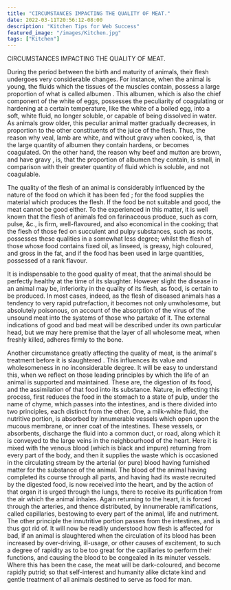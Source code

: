 ```yaml
---
title: "CIRCUMSTANCES IMPACTING THE QUALITY OF MEAT."
date: 2022-03-11T20:56:12-08:00
description: "Kitchen Tips for Web Success"
featured_image: "/images/Kitchen.jpg"
tags: ["Kitchen"]
---
```


CIRCUMSTANCES IMPACTING THE QUALITY OF MEAT. 

During the period between the birth and maturity of animals, their flesh undergoes very considerable changes. For instance, when the animal is young, the fluids which the tissues of the muscles contain, possess a large proportion of what is called  albumen . This albumen, which is also the chief component of the white of eggs, possesses the peculiarity of coagulating or hardening at a certain temperature, like the white of a boiled egg, into a soft, white fluid, no longer soluble, or capable of being dissolved in water. As animals grow older, this peculiar animal matter gradually decreases, in proportion to the other constituents of the juice of the flesh. Thus, the reason why veal, lamb are  white, and without gravy  when cooked, is, that the large quantity of albumen they contain hardens, or becomes coagulated. On the other hand, the reason why beef and mutton are  brown, and have gravy , is, that the proportion of albumen they contain, is small, in comparison with their greater quantity of fluid which is soluble, and not coagulable. 

The quality of the flesh of an animal is considerably influenced by the nature of the  food on which it has been fed ; for the food supplies the material which produces the flesh. If the food be not suitable and good, the meat cannot be good either. To the experienced in this matter, it is well known that the flesh of animals fed on farinaceous produce, such as corn, pulse, &c., is firm, well-flavoured, and also economical in the cooking; that the flesh of those fed on succulent and pulpy substances, such as roots, possesses these qualities in a somewhat less degree; whilst the flesh of those whose food contains fixed oil, as linseed, is greasy, high coloured, and gross in the fat, and if the food has been used in large quantities, possessed of a rank flavour. 

It is indispensable to the good quality of meat, that the animal should be  perfectly healthy  at the time of its slaughter. However slight the disease in an animal may be, inferiority in the quality of its flesh, as food, is certain to be produced. In most cases, indeed, as the flesh of diseased animals has a tendency to very rapid putrefaction, it becomes not only unwholesome, but absolutely poisonous, on account of the absorption of the  virus  of the unsound meat into the systems of those who partake of it. The external indications of good and bad meat will be described under its own particular head, but we may here premise that the layer of all wholesome meat, when freshly killed, adheres firmly to the bone. 

Another circumstance greatly affecting the quality of meat, is the animal's treatment  before it is slaughtered . This influences its value and wholesomeness in no inconsiderable degree. It will be easy to understand this, when we reflect on those leading principles by which the life of an animal is supported and maintained. These are, the digestion of its food, and the assimilation of that food into its substance. Nature, in effecting this process, first reduces the food in the stomach to a state of pulp, under the name of chyme, which passes into the intestines, and is there divided into two principles, each distinct from the other. One, a milk-white fluid, the nutritive portion, is absorbed by innumerable vessels which open upon the mucous membrane, or inner coat of the intestines. These vessels, or absorbents, discharge the fluid into a common duct, or road, along which it is conveyed to the large veins in the neighbourhood of the heart. Here it is mixed with the venous blood (which is black and impure) returning from every part of the body, and then it supplies the waste which is occasioned in the circulating stream by the arterial (or pure) blood having furnished matter for the substance of the animal. The blood of the animal having completed its course through all parts, and having had its waste recruited by the digested food, is now received into the heart, and by the action of that organ it is urged through the lungs, there to receive its purification from the air which the animal inhales. Again returning to the heart, it is forced through the arteries, and thence distributed, by innumerable ramifications, called capillaries, bestowing to every part of the animal, life and nutriment. The other principle the innutritive portion passes from the intestines, and is thus got rid of. It will now be readily understood how flesh is affected for bad, if an animal is slaughtered when the circulation of its blood has been increased by over-driving, ill-usage, or other causes of excitement, to such a degree of rapidity as to be too great for the capillaries to perform their functions, and causing the blood to be congealed in its minuter vessels. Where this has been the case, the meat will be dark-coloured, and become rapidly putrid; so that self-interest and humanity alike dictate kind and gentle treatment of all animals destined to serve as food for man.


